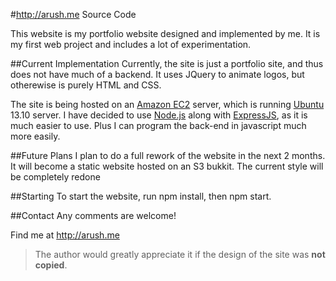#http://arush.me Source Code

This website is my portfolio website designed and implemented by me.
It is my first web project and includes a lot of experimentation.

##Current Implementation
Currently, the site is just a portfolio site, and thus does not have much of a backend. It uses JQuery to animate logos, but otherewise is purely HTML and CSS.

The site is being hosted on an [Amazon EC2](http://aws.amazon.com/ec2/) server, which is running [Ubuntu](http://ubuntu.com) 13.10 server.
I have decided to use [Node.js](http://nodejs.org) along with [ExpressJS](http://expressjs.com/),
as it is much easier to use. Plus I can program the back-end in javascript much more easily.

##Future Plans
I plan to do a full rework of the website in the next 2 months. 
It will become a static website hosted on an S3 bukkit. The current style will be completely redone

##Starting
To start the website, run npm install, then npm start.

##Contact
Any comments are welcome!

Find me at http://arush.me

> The author would greatly appreciate it if the design of the site was **not copied**.
